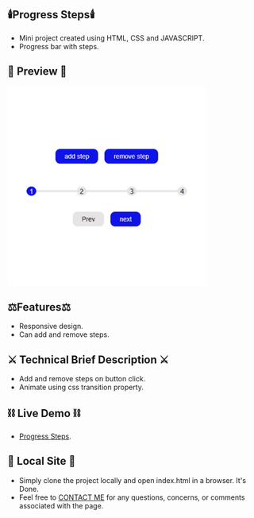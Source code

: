 ## :candle:Progress Steps:candle:

- Mini project created using HTML, CSS and JAVASCRIPT.
- Progress bar with steps.

## 🌱 Preview 🌱

<img src="https://raw.githubusercontent.com/Chavda2772/progress-step/main/images/Step_Progress_bar-min.jpeg" alt="Progress steps" width="400" height="400" />

## :balance_scale:Features:balance_scale:

- Responsive design.
- Can add and remove steps.

## :crossed_swords: Technical Brief Description :crossed_swords:

- Add and remove steps on button click.
- Animate using css transition property.

## :chains: Live Demo :chains:

- [Progress Steps](https://maheshchavda.ml/projects/progressStep/index.html).

## 💬 Local Site 💬

- Simply clone the project locally and open index.html in a browser. It's Done.
- Feel free to <a href="mailto:Chavdamahesh2772@gmail.com">CONTACT ME</a> for any questions, concerns, or comments associated with the page.
